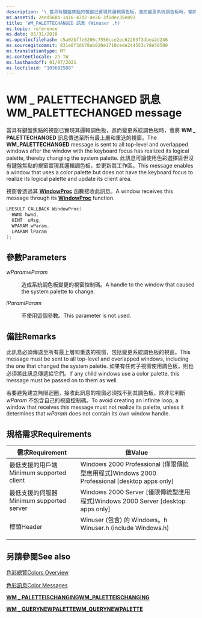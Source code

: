 ```yaml
---
description: '\_當具有鍵盤焦點的視窗已實現其邏輯調色板，進而變更系統調色板時，會將 WM PALETTECHANGED 訊息傳送至所有最上層和重迭的視窗。'
ms.assetid: 2eed568b-1a16-47d2-ae26-3f1dec35e893
title: 'WM_PALETTECHANGED 訊息 (Winuser .h) '
ms.topic: reference
ms.date: 05/31/2018
ms.openlocfilehash: c5a02bffe5206c7550cce2ec62203f3dbea2d246
ms.sourcegitcommit: 831e8f3db78ab820e1710cede244553c70e50500
ms.translationtype: MT
ms.contentlocale: zh-TW
ms.lasthandoff: 01/07/2021
ms.locfileid: "103692588"
---
```

# <a name="wm_palettechanged-message"></a><span data-ttu-id="0f168-103">WM \_ PALETTECHANGED 訊息</span><span class="sxs-lookup"><span data-stu-id="0f168-103">WM\_PALETTECHANGED message</span></span>

<span data-ttu-id="0f168-104">當具有鍵盤焦點的視窗已實現其邏輯調色板，進而變更系統調色板時，會將 **WM \_ PALETTECHANGED** 訊息傳送至所有最上層和重迭的視窗。</span><span class="sxs-lookup"><span data-stu-id="0f168-104">The **WM\_PALETTECHANGED** message is sent to all top-level and overlapped windows after the window with the keyboard focus has realized its logical palette, thereby changing the system palette.</span></span> <span data-ttu-id="0f168-105">此訊息可讓使用色彩選擇區但沒有鍵盤焦點的視窗實現其邏輯調色板，並更新其工作區。</span><span class="sxs-lookup"><span data-stu-id="0f168-105">This message enables a window that uses a color palette but does not have the keyboard focus to realize its logical palette and update its client area.</span></span>

<span data-ttu-id="0f168-106">視窗會透過其 [**WindowProc**](/previous-versions/windows/desktop/legacy/ms633573(v=vs.85)) 函數接收此訊息。</span><span class="sxs-lookup"><span data-stu-id="0f168-106">A window receives this message through its [**WindowProc**](/previous-versions/windows/desktop/legacy/ms633573(v=vs.85)) function.</span></span>


```C++
LRESULT CALLBACK WindowProc(
  HWND hwnd, 
  UINT  uMsg, 
  WPARAM wParam, 
  LPARAM lParam    
);
```



## <a name="parameters"></a><span data-ttu-id="0f168-107">參數</span><span class="sxs-lookup"><span data-stu-id="0f168-107">Parameters</span></span>

<dl> <dt>

<span data-ttu-id="0f168-108">*wParam*</span><span class="sxs-lookup"><span data-stu-id="0f168-108">*wParam*</span></span> 
</dt> <dd>

<span data-ttu-id="0f168-109">造成系統調色板變更的視窗控制碼。</span><span class="sxs-lookup"><span data-stu-id="0f168-109">A handle to the window that caused the system palette to change.</span></span>

</dd> <dt>

<span data-ttu-id="0f168-110">*lParam*</span><span class="sxs-lookup"><span data-stu-id="0f168-110">*lParam*</span></span> 
</dt> <dd>

<span data-ttu-id="0f168-111">不使用這個參數。</span><span class="sxs-lookup"><span data-stu-id="0f168-111">This parameter is not used.</span></span>

</dd> </dl>

## <a name="remarks"></a><span data-ttu-id="0f168-112">備註</span><span class="sxs-lookup"><span data-stu-id="0f168-112">Remarks</span></span>

<span data-ttu-id="0f168-113">此訊息必須傳送至所有最上層和重迭的視窗，包括變更系統調色板的視窗。</span><span class="sxs-lookup"><span data-stu-id="0f168-113">This message must be sent to all top-level and overlapped windows, including the one that changed the system palette.</span></span> <span data-ttu-id="0f168-114">如果有任何子視窗使用調色板，則也必須將此訊息傳遞給它們。</span><span class="sxs-lookup"><span data-stu-id="0f168-114">If any child windows use a color palette, this message must be passed on to them as well.</span></span>

<span data-ttu-id="0f168-115">若要避免建立無限迴圈，接收此訊息的視窗必須找不到其調色板，除非它判斷 *wParam* 不包含自己的視窗控制碼。</span><span class="sxs-lookup"><span data-stu-id="0f168-115">To avoid creating an infinite loop, a window that receives this message must not realize its palette, unless it determines that *wParam* does not contain its own window handle.</span></span>

## <a name="requirements"></a><span data-ttu-id="0f168-116">規格需求</span><span class="sxs-lookup"><span data-stu-id="0f168-116">Requirements</span></span>



| <span data-ttu-id="0f168-117">需求</span><span class="sxs-lookup"><span data-stu-id="0f168-117">Requirement</span></span> | <span data-ttu-id="0f168-118">值</span><span class="sxs-lookup"><span data-stu-id="0f168-118">Value</span></span> |
|-------------------------------------|----------------------------------------------------------------------------------------------------------|
| <span data-ttu-id="0f168-119">最低支援的用戶端</span><span class="sxs-lookup"><span data-stu-id="0f168-119">Minimum supported client</span></span><br/> | <span data-ttu-id="0f168-120">Windows 2000 Professional \[僅限傳統型應用程式\]</span><span class="sxs-lookup"><span data-stu-id="0f168-120">Windows 2000 Professional \[desktop apps only\]</span></span><br/>                                               |
| <span data-ttu-id="0f168-121">最低支援的伺服器</span><span class="sxs-lookup"><span data-stu-id="0f168-121">Minimum supported server</span></span><br/> | <span data-ttu-id="0f168-122">Windows 2000 Server \[僅限傳統型應用程式\]</span><span class="sxs-lookup"><span data-stu-id="0f168-122">Windows 2000 Server \[desktop apps only\]</span></span><br/>                                                     |
| <span data-ttu-id="0f168-123">標頭</span><span class="sxs-lookup"><span data-stu-id="0f168-123">Header</span></span><br/>                   | <dl> <span data-ttu-id="0f168-124"><dt>Winuser (包含) 的 Windows。h </dt></span><span class="sxs-lookup"><span data-stu-id="0f168-124"><dt>Winuser.h (include Windows.h)</dt></span></span> </dl> |



## <a name="see-also"></a><span data-ttu-id="0f168-125">另請參閱</span><span class="sxs-lookup"><span data-stu-id="0f168-125">See also</span></span>

<dl> <dt>

[<span data-ttu-id="0f168-126">色彩總覽</span><span class="sxs-lookup"><span data-stu-id="0f168-126">Colors Overview</span></span>](colors.md)
</dt> <dt>

[<span data-ttu-id="0f168-127">色彩訊息</span><span class="sxs-lookup"><span data-stu-id="0f168-127">Color Messages</span></span>](color-messages.md)
</dt> <dt>

[<span data-ttu-id="0f168-128">**WM \_ PALETTEISCHANGING**</span><span class="sxs-lookup"><span data-stu-id="0f168-128">**WM\_PALETTEISCHANGING**</span></span>](wm-paletteischanging.md)
</dt> <dt>

[<span data-ttu-id="0f168-129">**WM \_ QUERYNEWPALETTE**</span><span class="sxs-lookup"><span data-stu-id="0f168-129">**WM\_QUERYNEWPALETTE**</span></span>](wm-querynewpalette.md)
</dt> </dl>

 

 
